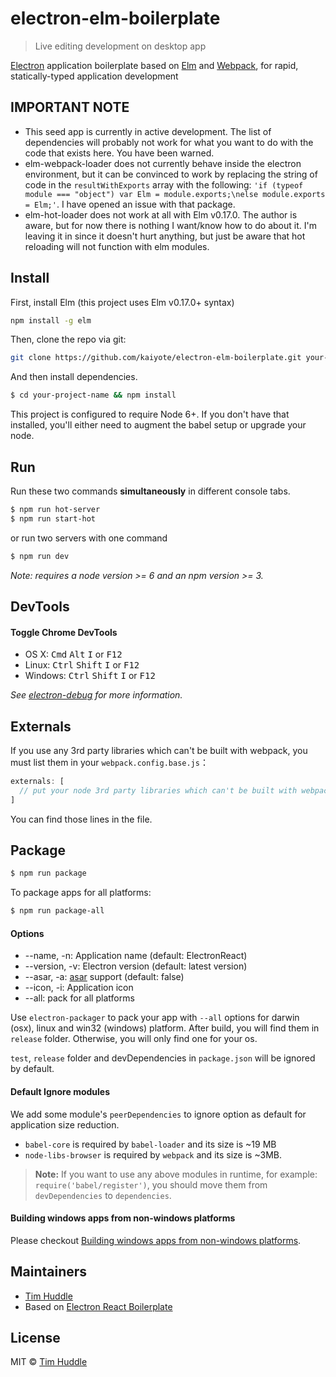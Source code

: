 # electron-elm-boilerplate

> Live editing development on desktop app

[Electron](http://electron.atom.io/) application boilerplate based on [Elm](http://elm-lang.org/docs) and [Webpack](http://webpack.github.io/docs/), for rapid, statically-typed application development

## IMPORTANT NOTE
- This seed app is currently in active development. The list of dependencies will probably not work for what you want to do with the code that exists here. You have been warned.
- elm-webpack-loader does not currently behave inside the electron environment, but it can be convinced to work by replacing the string of code in the `resultWithExports` array with the following: `'if (typeof module === "object") var Elm = module.exports;\nelse module.exports = Elm;'`. I have opened an issue with that package.
- elm-hot-loader does not work at all with Elm v0.17.0. The author is aware, but for now there is nothing I want/know how to do about it. I'm leaving it in since it doesn't hurt anything, but just be aware that hot reloading will not function with elm modules.

## Install

First, install Elm (this project uses Elm v0.17.0+ syntax)
```bash
npm install -g elm
```

Then, clone the repo via git:

```bash
git clone https://github.com/kaiyote/electron-elm-boilerplate.git your-project-name
```

And then install dependencies.

```bash
$ cd your-project-name && npm install
```

This project is configured to require Node 6+. If you don't have that installed, you'll either need to augment the babel setup or upgrade your node.


## Run

Run these two commands __simultaneously__ in different console tabs.

```bash
$ npm run hot-server
$ npm run start-hot
```

or run two servers with one command

```bash
$ npm run dev
```

*Note: requires a node version >= 6 and an npm version >= 3.*


## DevTools

#### Toggle Chrome DevTools

- OS X: <kbd>Cmd</kbd> <kbd>Alt</kbd> <kbd>I</kbd> or <kbd>F12</kbd>
- Linux: <kbd>Ctrl</kbd> <kbd>Shift</kbd> <kbd>I</kbd> or <kbd>F12</kbd>
- Windows: <kbd>Ctrl</kbd> <kbd>Shift</kbd> <kbd>I</kbd> or <kbd>F12</kbd>

*See [electron-debug](https://github.com/sindresorhus/electron-debug) for more information.*


## Externals

If you use any 3rd party libraries which can't be built with webpack, you must list them in your `webpack.config.base.js`：

```javascript
externals: [
  // put your node 3rd party libraries which can't be built with webpack here (mysql, mongodb, and so on..)
]
```

You can find those lines in the file.


## Package

```bash
$ npm run package
```

To package apps for all platforms:

```bash
$ npm run package-all
```

#### Options

- --name, -n: Application name (default: ElectronReact)
- --version, -v: Electron version (default: latest version)
- --asar, -a: [asar](https://github.com/atom/asar) support (default: false)
- --icon, -i: Application icon
- --all: pack for all platforms

Use `electron-packager` to pack your app with `--all` options for darwin (osx), linux and win32 (windows) platform. After build, you will find them in `release` folder. Otherwise, you will only find one for your os.

`test`, `release` folder and devDependencies in `package.json` will be ignored by default.

#### Default Ignore modules

We add some module's `peerDependencies` to ignore option as default for application size reduction.

- `babel-core` is required by `babel-loader` and its size is ~19 MB
- `node-libs-browser` is required by `webpack` and its size is ~3MB.

> **Note:** If you want to use any above modules in runtime, for example: `require('babel/register')`, you should move them from `devDependencies` to `dependencies`.

#### Building windows apps from non-windows platforms

Please checkout [Building windows apps from non-windows platforms](https://github.com/maxogden/electron-packager#building-windows-apps-from-non-windows-platforms).


## Maintainers

- [Tim Huddle](https://github.com/kaiyote)
- Based on [Electron React Boilerplate](https://github.com/chentsulin/electron-react-boilerplate)


## License
MIT © [Tim Huddle](https://github.com/kaiyote)
